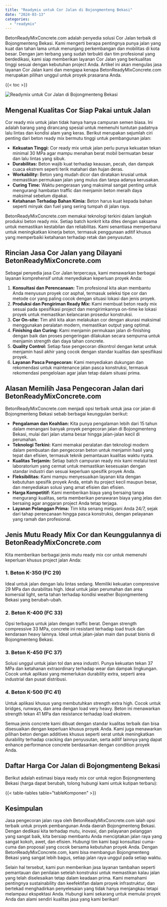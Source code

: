 ```yaml
---
title: "Readymix untuk Cor Jalan di Bojongmenteng Bekasi"
date: "2024-03-13"
categories: 
  - "readymix"
---
```


BetonReadyMixConcrete.com adalah penyedia solusi Cor Jalan terbaik di Bojongmenteng Bekasi. Kami mengerti berapa pentingnya punya jalan yang kuat dan tahan lama untuk menunjang perkembangan dan mobilitas di kota besar. Dengan jam terbang yang sudah terbukti dan tim profesional yang berdedikasi, kami siap memberikan layanan Cor Jalan yang berkualitas tinggi sesuai dengan kebutuhan project Anda. Artikel ini akan mengulas jasa layanan Cor Jalan kami dan mengapa kenapa BetonReadyMixConcrete.com merupakan pilihan unggul untuk proyek prasarana Anda.

{{< toc >}}

![Readymix untuk Cor Jalan di Bojongmenteng Bekasi](https://betoncor8.github.io/cor/harga-beton-readymix-concrete%20(41).png)

## Mengenal Kualitas Cor Siap Pakai untuk Jalan

Cor ready mix untuk jalan tidak hanya hanya campuran semen biasa. Ini adalah barang yang dirancang spesial untuk memenuhi tuntutan padatnya lalu lintas dan kondisi alam yang keras. Berikut merupakan sejumlah ciri penting dari beton ready mix bermutu tinggi untuk pembangunan jalan:

- **Kekuatan Tinggi:** Cor ready mix untuk jalan perlu punya kekuatan tekan minimal 30 MPa agar mampu menahan berat mobil bermuatan besar dan lalu lintas yang sibuk.
- **Durabilitas:** Beton wajib kuat terhadap keausan, pecah, dan dampak cuaca ekstrem seperti terik matahari dan hujan deras.
- **Workability:** Beton yang mudah dicor dan diratakan krusial untuk memastikan permukaan jalan yang mulus dan tanpa adanya kerusakan.
- **Curing Time:** Waktu pengerasan yang maksimal sangat penting untuk mengurangi hambatan traffic dan menjamin beton meraih daya maksimal sebelum dipakai.
- **Ketahanan Terhadap Bahan Kimia:** Beton harus kuat kepada bahan seperti minyak dan fuel yang sering tumpah di jalan raya.

BetonReadyMixConcrete.com memakai teknologi terkini dalam langkah produksi beton ready mix. Setiap batch konkrit kita dites dengan saksama untuk memastikan kestabilan dan reliabilitas. Kami senantiasa memperbarui untuk meningkatkan kinerja beton, termasuk penggunaan aditif khusus yang memperbaiki ketahanan terhadap retak dan penyusutan.

## Rincian Jasa Cor Jalan yang Dilayani BetonReadyMixConcrete.com

Sebagai penyedia jasa Cor Jalan terpercaya, kami menawarkan berbagai layanan komprehensif untuk menyediakan keperluan proyek Anda:

1. **Konsultasi dan Perencanaan:** Tim profesional kita akan membantu Anda menyusun proyek cor asphal, termasuk seleksi tipe cor dan metode cor yang paling cocok dengan situasi lokasi dan jenis proyek.
2. **Produksi dan Pengiriman Ready Mix:** Kami membuat beton ready mix sesuai pada spesifikasi project dan mengirimkannya on-time ke lokasi proyek untuk memastikan kelancaran prosedur konstruksi.
3. **Cor On-site:** Tim ahli kita akan melakukan cor dengan akurasi maksimal menggunakan peralatan modern, memastikan output yang optimal.
4. **Finishing dan Curing:** Kami menjamin permukaan jalan di-finishing dengan baik dan proses pengeringan dilakukan secara sempurna untuk menjamin strength dan daya tahan concrete.
5. **Quality Control:** Setiap fase pengecoran dikontrol dengan ketat untuk menjamin hasil akhir yang cocok dengan standar kualitas dan spesifikasi proyek.
6. **Layanan Pasca Pengecoran:** Kami menyediakan dukungan dan rekomendasi untuk maintenance jalan pasca konstruksi, termasuk rekomendasi pengelolaan agar jalan tetap dalam situasi prima.

## Alasan Memilih Jasa Pengecoran Jalan dari BetonReadyMixConcrete.com

BetonReadyMixConcrete.com menjadi opsi terbaik untuk jasa cor jalan di Bojongmenteng Bekasi sebab berbagai keunggulan berikut:

- **Pengalaman dan Keahlian:** Kita punya pengalaman lebih dari 15 tahun dalam menangani banyak proyek pengecoran jalan di Bojongmenteng Bekasi, mulai dari jalan utama besar hingga jalan-jalan kecil di perumahan.
- **Teknologi Terkini:** Kami memakai peralatan dan teknologi modern dalam pembuatan dan pengecoran beton untuk menjamin hasil yang tepat dan efisien, termasuk teknik pemantauan kualitas waktu nyata.
- **Kualitas Terjamin:** Setiap batch campuran ready mix kami melalui test laboratorium yang cermat untuk memastikan kesesuaian dengan standar industri dan sesuai keperluan spesifik proyek Anda.
- **Fleksibilitas:** Kami mampu menyesuaikan layanan kita dengan kebutuhan spesifik proyek Anda, entah itu project kecil maupun besar, dan menyediakan solusi yang amat efisien dan efisien.
- **Harga Kompetitif:** Kami memberikan biaya yang bersaing tanpa mengurangi kualitas, serta memberikan penawaran biaya yang jelas dan bersaing agar anggaran project Anda tetap terjaga.
- **Layanan Pelanggan Prima:** Tim kita senang melayani Anda 24/7, sejak dari tahap perencanaan hingga pasca konstruksi, dengan pelayanan yang ramah dan profesional.

## Jenis Mutu Ready Mix Cor dan Keunggulannya di BetonReadyMixConcrete.com

Kita memberikan berbagai jenis mutu ready mix cor untuk memenuhi keperluan khusus project jalan Anda:

### 1\. Beton K-350 (FC 29)

Ideal untuk jalan dengan lalu lintas sedang. Memiliki kekuatan compressive 29 MPa dan durabilitas high. Ideal untuk jalan perumahan dan area komersial light, serta tahan terhadap kondisi weather Bojongmenteng Bekasi yang berubah-ubah.

### 2\. Beton K-400 (FC 33)

Opsi terbagus untuk jalan dengan traffic berat. Dengan strength compressive 33 MPa, concrete ini resistant terhadap load truck dan kendaraan heavy lainnya. Ideal untuk jalan-jalan main dan pusat bisnis di Bojongmenteng Bekasi.

### 3\. Beton K-450 (FC 37)

Solusi unggul untuk jalan tol dan area industri. Punya kekuatan tekan 37 MPa dan ketahanan extraordinary terhadap wear dan dampak lingkungan. Cocok untuk aplikasi yang memerlukan durability extra, seperti area industrial dan pusat distribusi.

### 4\. Beton K-500 (FC 41)

Untuk aplikasi khusus yang membutuhkan strength extra high. Cocok untuk bridges, runways, dan area dengan load very heavy. Beton ini menawarkan strength tekan 41 MPa dan resistance terhadap load ekstrem.

Semua jenis concrete kami dibuat dengan standar kualitas terbaik dan bisa disesuaikan dengan keperluan khusus proyek Anda. Kami juga menawarkan pilihan beton dengan additives khusus seperti serat untuk meningkatkan durability terhadap cracking dan penyusutan, serta aditif lainnya yang dapat enhance performance concrete berdasarkan dengan condition proyek Anda.

## Daftar Harga Cor Jalan di Bojongmenteng Bekasi

Berikut adalah estimasi biaya ready mix cor untuk region Bojongmenteng Bekasi (harga dapat berubah, tolong hubungi kami untuk kutipan terbaru):

{{< table-tables table="tableKomponen" >}}

## Kesimpulan

Jasa pengecoran jalan raya oleh BetonReadyMixConcrete.com ialah opsi terbaik untuk proyek pembangunan Anda daerah Bojongmenteng Bekasi. Dengan dedikasi kita terhadap mutu, inovasi, dan pelayanan pelanggan yang sangat baik, kita bersiap membantu Anda menciptakan jalan raya yang sangat kokoh, awet, dan efisien. Hubungi tim kami bagi konsultasi cuma-cuma dan proposal yang cocok bersama kebutuhan proyek Anda. Dengan BetonReadyMixConcrete.com, kami bisa membangun Bojongmenteng Bekasi yang sangat lebih bagus, setiap jalan raya unggul pada setiap waktu.

Selain hal tersebut, kami pun memberikan jasa layanan tambahan seperti pemantauan dan penilaian setelah konstruksi untuk memastikan kalau jalan yang telah diselesaikan tetap dalam keadaan prima. Kami memahami pentingnya sustainability dan keefektifan dalam proyek infrastruktur, dan bertekad menghadirkan penyelesaian yang tidak hanya menjangkau tetapi melampaui ekspektasi Anda. Hubungi kami sekarang untuk memulai proyek Anda dan alami sendiri kualitas jasa yang kami berikan!
